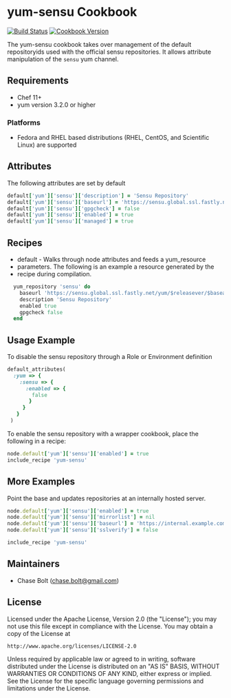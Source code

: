 # yum-sensu Cookbook
[![Build Status](https://travis-ci.org/chasebolt/chef-yum-sensu.svg?branch=master)](http://travis-ci.org/chasebolt/chef-yum-sensu) [![Cookbook Version](https://img.shields.io/cookbook/v/yum-sensu.svg)](https://supermarket.chef.io/cookbooks/yum-sensu)

The yum-sensu cookbook takes over management of the default repositoryids used with the official sensu repositories. It allows attribute manipulation of the `sensu` yum channel.

## Requirements
- Chef 11+
- yum version 3.2.0 or higher

### Platforms
- Fedora and RHEL based distributions (RHEL, CentOS, and Scientific Linux) are supported

## Attributes
The following attributes are set by default

```ruby
default['yum']['sensu']['description'] = 'Sensu Repository'
default['yum']['sensu']['baseurl'] = 'https://sensu.global.ssl.fastly.net/yum/$releasever/$basearch/'
default['yum']['sensu']['gpgcheck'] = false
default['yum']['sensu']['enabled'] = true
default['yum']['sensu']['managed'] = true
```

## Recipes
- default - Walks through node attributes and feeds a yum_resource
- parameters. The following is an example a resource generated by the
- recipe during compilation.

```ruby
  yum_repository 'sensu' do
    baseurl 'https://sensu.global.ssl.fastly.net/yum/$releasever/$basearch/m'
    description 'Sensu Repository'
    enabled true
    gpgcheck false
  end
```

## Usage Example
To disable the sensu repository through a Role or Environment definition

```ruby
default_attributes(
  :yum => {
    :sensu => {
      :enabled => {
        false
       }
     }
   }
 )
```

To enable the sensu repository with a wrapper cookbook, place the following in a recipe:

```ruby
node.default['yum']['sensu']['enabled'] = true
include_recipe 'yum-sensu'
```

## More Examples
Point the base and updates repositories at an internally hosted server.

```ruby
node.default['yum']['sensu']['enabled'] = true
node.default['yum']['sensu']['mirrorlist'] = nil
node.default['yum']['sensu']['baseurl'] = 'https://internal.example.com/sensu/6/os/x86_64'
node.default['yum']['sensu']['sslverify'] = false

include_recipe 'yum-sensu'
```

## Maintainers

* Chase Bolt (<chase.bolt@gmail.com>)

## License
Licensed under the Apache License, Version 2.0 (the "License");
you may not use this file except in compliance with the License.
You may obtain a copy of the License at

    http://www.apache.org/licenses/LICENSE-2.0

Unless required by applicable law or agreed to in writing, software
distributed under the License is distributed on an "AS IS" BASIS,
WITHOUT WARRANTIES OR CONDITIONS OF ANY KIND, either express or implied.
See the License for the specific language governing permissions and
limitations under the License.
